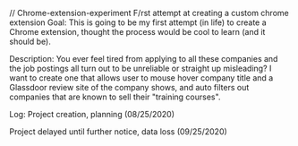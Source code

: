 // Chrome-extension-experiment
F/rst attempt at creating a custom chrome extension
Goal:
This is going to be my first attempt (in life) to create a Chrome extension, thought the process would be cool to learn (and it should be).

Description:
You ever feel tired from applying to all these companies and the job postings all turn out to be unreliable or straight up misleading?  I want to create one that allows user to mouse hover company title and a Glassdoor review site of the company shows, and auto filters out companies that are known to sell their "training courses".


Log:
Project creation, planning (08/25/2020)

Project delayed until further notice, data loss (09/25/2020)
